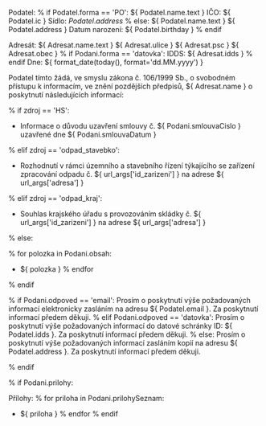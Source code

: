 Podatel:
% if Podatel.forma == 'PO':
${ Podatel.name.text }
IČO: ${ Podatel.ic }
Sídlo: ${ Podatel.address }$
% else:
${ Podatel.name.text }
${ Podatel.address }
Datum narození: ${ Podatel.birthday }
% endif

Adresát:
${ Adresat.name.text }
${ Adresat.ulice }
${ Adresat.psc } ${ Adresat.obec }
% if Podani.forma == 'datovka':
IDDS: ${ Adresat.idds }
% endif
Dne: ${ format_date(today(), format='dd.MM.yyyy') }



Podatel tímto žádá, ve smyslu zákona č. 106/1999 Sb., o svobodném
přístupu k informacím, ve znění pozdějších předpisů, ${ Adresat.name }
o poskytnutí následujících informací:

% if zdroj == 'HS':

-   Informace o důvodu uzavření smlouvy č. ${ Podani.smlouvaCislo }
    uzavřené dne ${ Podani.smlouvaDatum }

% elif zdroj == 'odpad_stavebko':

-   Rozhodnutí v rámci územního a stavebního řízení týkajícího se
    zařízení zpracování odpadu č. ${ url_args['id_zarizeni'] } na
    adrese ${ url_args['adresa'] }

% elif zdroj == 'odpad_kraj':

-   Souhlas krajského úřadu s provozováním skládky č. ${
    url_args['id_zarizeni'] } na adrese ${ url_args['adresa']
    }

% else:

% for polozka in Podani.obsah:   
-   ${ polozka }
% endfor

% endif

% if Podani.odpoved == 'email':
Prosím o poskytnutí výše požadovaných informací elektronicky zasláním na
adresu ${ Podatel.email }. Za poskytnutí informací předem děkuji.
% elif Podani.odpoved == 'datovka':
Prosím o poskytnutí výše požadovaných informací do datové schránky ID:
${ Podatel.idds }. Za poskytnutí informací předem děkuji.
% else:
Prosím o poskytnutí výše požadovaných informací zasláním kopií na adresu
${ Podatel.address }. Za poskytnutí informací předem děkuji.

% endif

% if Podani.prilohy:

Přílohy:
% for priloha in Podani.prilohySeznam:
*  ${ priloha }
% endfor
% endif
